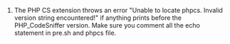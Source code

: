 1. The PHP CS extension throws an error "Unable to locate phpcs. Invalid version string encountered!" if anything prints before the PHP_CodeSniffer version. Make sure you comment all the echo statement in pre.sh and phpcs file.
